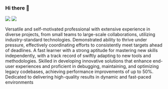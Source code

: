 ### Hi there 👋

<a href="https://www.linkedin.com/in/voinearadu/" target="_blank" alt="LinkedIn"><img src="https://img.shields.io/badge/LinkedIn-0077B5?style=for-the-badge&logo=linkedin&logoColor=white"></a>
<a href="https://twitter.com/_L1ghtDream/" target="_blank" alt="Twitter"><img src="https://img.shields.io/badge/Twitter-1DA1F2?style=for-the-badge&logo=twitter&logoColor=white"></a>

Versatile and self-motivated professional with extensive experience in diverse projects, from small teams to large-scale collaborations, utilizing industry-standard technologies. Demonstrated ability to thrive under pressure, effectively coordinating efforts to consistently meet targets ahead of deadlines. A fast learner with a strong aptitude for mastering new skills independently, with a track record of swiftly adapting to new tools and methodologies. Skilled in developing innovative solutions that enhance end-user experiences and proficient in debugging, maintaining, and optimizing legacy codebases, achieving performance improvements of up to 50%. Dedicated to delivering high-quality results in dynamic and fast-paced environments
